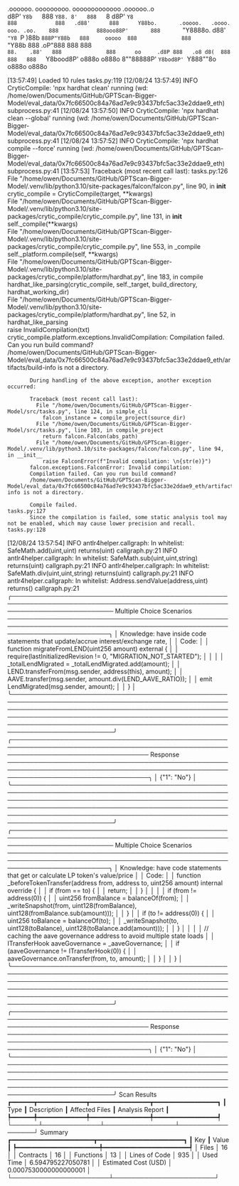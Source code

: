 

  .oooooo.    ooooooooo.   ooooooooooooo  .oooooo..o                                 
 d8P'  `Y8b   `888   `Y88. 8'   888   `8 d8P'    `Y8                                 
888            888   .d88'      888      Y88bo.       .ooooo.   .oooo.   ooo. .oo.   
888            888ooo88P'       888       `"Y8888o.  d88' `"Y8 `P  )88b  `888P"Y88b  
888     ooooo  888              888           `"Y88b 888        .oP"888   888   888  
`88.    .88'   888              888      oo     .d8P 888   .o8 d8(  888   888   888  
 `Y8bood8P'   o888o            o888o     8""88888P'  `Y8bod8P' `Y888""8o o888o o888o                                                        


                                                                   

[13:57:49] Loaded 10 rules                                                                                                                                                                                                                                             tasks.py:119
[12/08/24 13:57:49] INFO     CryticCompile: 'npx hardhat clean' running (wd: /home/owen/Documents/GitHub/GPTScan-Bigger-Model/eval_data/0x7fc66500c84a76ad7e9c93437bfc5ac33e2ddae9_eth)                                                                            subprocess.py:41
[12/08/24 13:57:50] INFO     CryticCompile: 'npx hardhat clean --global' running (wd: /home/owen/Documents/GitHub/GPTScan-Bigger-Model/eval_data/0x7fc66500c84a76ad7e9c93437bfc5ac33e2ddae9_eth)                                                                   subprocess.py:41
[12/08/24 13:57:52] INFO     CryticCompile: 'npx hardhat compile --force' running (wd: /home/owen/Documents/GitHub/GPTScan-Bigger-Model/eval_data/0x7fc66500c84a76ad7e9c93437bfc5ac33e2ddae9_eth)                                                                  subprocess.py:41
[13:57:53] Traceback (most recent call last):                                                                                                                                                                                                                          tasks.py:126
             File "/home/owen/Documents/GitHub/GPTScan-Bigger-Model/.venv/lib/python3.10/site-packages/falcon/falcon.py", line 90, in __init__                                                                                                                                     
               crytic_compile = CryticCompile(target, **kwargs)                                                                                                                                                                                                                    
             File "/home/owen/Documents/GitHub/GPTScan-Bigger-Model/.venv/lib/python3.10/site-packages/crytic_compile/crytic_compile.py", line 131, in __init__                                                                                                                    
               self._compile(**kwargs)                                                                                                                                                                                                                                             
             File "/home/owen/Documents/GitHub/GPTScan-Bigger-Model/.venv/lib/python3.10/site-packages/crytic_compile/crytic_compile.py", line 553, in _compile                                                                                                                    
               self._platform.compile(self, **kwargs)                                                                                                                                                                                                                              
             File "/home/owen/Documents/GitHub/GPTScan-Bigger-Model/.venv/lib/python3.10/site-packages/crytic_compile/platform/hardhat.py", line 183, in compile                                                                                                                   
               hardhat_like_parsing(crytic_compile, self._target, build_directory, hardhat_working_dir)                                                                                                                                                                            
             File "/home/owen/Documents/GitHub/GPTScan-Bigger-Model/.venv/lib/python3.10/site-packages/crytic_compile/platform/hardhat.py", line 52, in hardhat_like_parsing                                                                                                       
               raise InvalidCompilation(txt)                                                                                                                                                                                                                                       
           crytic_compile.platform.exceptions.InvalidCompilation: Compilation failed. Can you run build command?                                                                                                                                                                   
           /home/owen/Documents/GitHub/GPTScan-Bigger-Model/eval_data/0x7fc66500c84a76ad7e9c93437bfc5ac33e2ddae9_eth/artifacts/build-info is not a directory.                                                                                                                      
                                                                                                                                                                                                                                                                                   
           During handling of the above exception, another exception occurred:                                                                                                                                                                                                     
                                                                                                                                                                                                                                                                                   
           Traceback (most recent call last):                                                                                                                                                                                                                                      
             File "/home/owen/Documents/GitHub/GPTScan-Bigger-Model/src/tasks.py", line 124, in simple_cli                                                                                                                                                                         
               falcon_instance = compile_project(source_dir)                                                                                                                                                                                                                       
             File "/home/owen/Documents/GitHub/GPTScan-Bigger-Model/src/tasks.py", line 103, in compile_project                                                                                                                                                                    
               return falcon.Falcon(abs_path)                                                                                                                                                                                                                                      
             File "/home/owen/Documents/GitHub/GPTScan-Bigger-Model/.venv/lib/python3.10/site-packages/falcon/falcon.py", line 94, in __init__                                                                                                                                     
               raise FalconError(f"Invalid compilation: \n{str(e)}")                                                                                                                                                                                                               
           falcon.exceptions.FalconError: Invalid compilation:                                                                                                                                                                                                                     
           Compilation failed. Can you run build command?                                                                                                                                                                                                                          
           /home/owen/Documents/GitHub/GPTScan-Bigger-Model/eval_data/0x7fc66500c84a76ad7e9c93437bfc5ac33e2ddae9_eth/artifacts/build-info is not a directory.                                                                                                                      
                                                                                                                                                                                                                                                                                   
           Compile failed.                                                                                                                                                                                                                                             tasks.py:127
           Since the compilation is failed, some static analysis tool may not be enabled, which may cause lower precision and recall.                                                                                                                                  tasks.py:128
[12/08/24 13:57:54] INFO     antlr4helper.callgraph: In whitelist: SafeMath.add(uint,uint) returns(uint)                                                                                                                                                            callgraph.py:21
                    INFO     antlr4helper.callgraph: In whitelist: SafeMath.sub(uint,uint,string) returns(uint)                                                                                                                                                     callgraph.py:21
                    INFO     antlr4helper.callgraph: In whitelist: SafeMath.div(uint,uint,string) returns(uint)                                                                                                                                                     callgraph.py:21
                    INFO     antlr4helper.callgraph: In whitelist: Address.sendValue(address,uint) returns()                                                                                                                                                        callgraph.py:21
╭─────────────────────────────────────────────────────────────────────────────────────────────────────────────────────────── Multiple Choice Scenarios ───────────────────────────────────────────────────────────────────────────────────────────────────────────────────────────╮
│ Knowledge: have inside code statements that update/accrue interest/exchange rate,                                                                                                                                                                                               │
│ Code:                                                                                                                                                                                                                                                                           │
│     function migrateFromLEND(uint256 amount) external {                                                                                                                                                                                                                         │
│         require(lastInitializedRevision != 0, "MIGRATION_NOT_STARTED");                                                                                                                                                                                                         │
│                                                                                                                                                                                                                                                                                 │
│         _totalLendMigrated = _totalLendMigrated.add(amount);                                                                                                                                                                                                                    │
│         LEND.transferFrom(msg.sender, address(this), amount);                                                                                                                                                                                                                   │
│         AAVE.transfer(msg.sender, amount.div(LEND_AAVE_RATIO));                                                                                                                                                                                                                 │
│         emit LendMigrated(msg.sender, amount);                                                                                                                                                                                                                                  │
│     }                                                                                                                                                                                                                                                                           │
╰─────────────────────────────────────────────────────────────────────────────────────────────────────────────────────────────────────────────────────────────────────────────────────────────────────────────────────────────────────────────────────────────────────────────────╯
╭─────────────────────────────────────────────────────────────────────────────────────────────────────────────────────────────────── Response ────────────────────────────────────────────────────────────────────────────────────────────────────────────────────────────────────╮
│ {"1": "No"}                                                                                                                                                                                                                                                                     │
╰─────────────────────────────────────────────────────────────────────────────────────────────────────────────────────────────────────────────────────────────────────────────────────────────────────────────────────────────────────────────────────────────────────────────────╯
╭─────────────────────────────────────────────────────────────────────────────────────────────────────────────────────────── Multiple Choice Scenarios ───────────────────────────────────────────────────────────────────────────────────────────────────────────────────────────╮
│ Knowledge: have code statements that get or calculate LP token's value/price                                                                                                                                                                                                    │
│ Code:                                                                                                                                                                                                                                                                           │
│     function _beforeTokenTransfer(address from, address to, uint256 amount) internal override {                                                                                                                                                                                 │
│         if (from == to) {                                                                                                                                                                                                                                                       │
│             return;                                                                                                                                                                                                                                                             │
│         }                                                                                                                                                                                                                                                                       │
│                                                                                                                                                                                                                                                                                 │
│         if (from != address(0)) {                                                                                                                                                                                                                                               │
│             uint256 fromBalance = balanceOf(from);                                                                                                                                                                                                                              │
│             _writeSnapshot(from, uint128(fromBalance), uint128(fromBalance.sub(amount)));                                                                                                                                                                                       │
│         }                                                                                                                                                                                                                                                                       │
│         if (to != address(0)) {                                                                                                                                                                                                                                                 │
│             uint256 toBalance = balanceOf(to);                                                                                                                                                                                                                                  │
│             _writeSnapshot(to, uint128(toBalance), uint128(toBalance.add(amount)));                                                                                                                                                                                             │
│         }                                                                                                                                                                                                                                                                       │
│                                                                                                                                                                                                                                                                                 │
│         // caching the aave governance address to avoid multiple state loads                                                                                                                                                                                                    │
│         ITransferHook aaveGovernance = _aaveGovernance;                                                                                                                                                                                                                         │
│         if (aaveGovernance != ITransferHook(0)) {                                                                                                                                                                                                                               │
│             aaveGovernance.onTransfer(from, to, amount);                                                                                                                                                                                                                        │
│         }                                                                                                                                                                                                                                                                       │
│     }                                                                                                                                                                                                                                                                           │
╰─────────────────────────────────────────────────────────────────────────────────────────────────────────────────────────────────────────────────────────────────────────────────────────────────────────────────────────────────────────────────────────────────────────────────╯
╭─────────────────────────────────────────────────────────────────────────────────────────────────────────────────────────────────── Response ────────────────────────────────────────────────────────────────────────────────────────────────────────────────────────────────────╮
│ {"1": "No"}                                                                                                                                                                                                                                                                     │
╰─────────────────────────────────────────────────────────────────────────────────────────────────────────────────────────────────────────────────────────────────────────────────────────────────────────────────────────────────────────────────────────────────────────────────╯
                      Scan Results                       
┏━━━━━━┳━━━━━━━━━━━━━┳━━━━━━━━━━━━━━━━┳━━━━━━━━━━━━━━━━━┓
┃ Type ┃ Description ┃ Affected Files ┃ Analysis Report ┃
┡━━━━━━╇━━━━━━━━━━━━━╇━━━━━━━━━━━━━━━━╇━━━━━━━━━━━━━━━━━┩
└──────┴─────────────┴────────────────┴─────────────────┘
                    Summary                     
┏━━━━━━━━━━━━━━━━━━━━━━┳━━━━━━━━━━━━━━━━━━━━━━━┓
┃ Key                  ┃ Value                 ┃
┡━━━━━━━━━━━━━━━━━━━━━━╇━━━━━━━━━━━━━━━━━━━━━━━┩
│ Files                │ 16                    │
│ Contracts            │ 16                    │
│ Functions            │ 13                    │
│ Lines of Code        │ 935                   │
│ Used Time            │ 6.594795227050781     │
│ Estimated Cost (USD) │ 0.0007530000000000001 │
└──────────────────────┴───────────────────────┘
